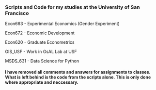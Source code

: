 ### Scripts and Code for my studies at the University of San Francisco
Econ663 - Experimental Economics
          (Gender Experiment)           

Econ672 - Economic Development

Econ620 - Graduate Econometrics

GIS_USF - Work in GsAL Lab at USF

MSDS_631 - Data Science for Python

#### I have removed all comments and answers for assignments to classes. What is left behind is the code from the scripts alone. This is only done where appropriate and neccessary.
